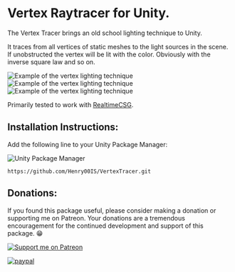 # Vertex Raytracer for Unity.

The Vertex Tracer brings an old school lighting technique to Unity.

It traces from all vertices of static meshes to the light sources in the scene. If unobstructed the vertex will be lit with the color. Obviously with the inverse square law and so on.

![Example of the vertex lighting technique](https://github.com/Henry00IS/VertexTracer/wiki/images/home/example1.png)
![Example of the vertex lighting technique](https://github.com/Henry00IS/VertexTracer/wiki/images/home/example2.png)
![Example of the vertex lighting technique](https://github.com/Henry00IS/VertexTracer/wiki/images/home/example3.png)

Primarily tested to work with [RealtimeCSG](https://github.com/LogicalError/realtime-CSG-for-unity).

## Installation Instructions:

Add the following line to your Unity Package Manager:

![Unity Package Manager](https://user-images.githubusercontent.com/7905726/84954483-c82ba100-b0f5-11ea-9cd0-1cdc24ef2660.png)

`https://github.com/Henry00IS/VertexTracer.git`

## Donations:

If you found this package useful, please consider making a donation or supporting me on Patreon. Your donations are a tremendous encouragement for the continued development and support of this package. 😁

[![Support me on Patreon](https://img.shields.io/endpoint.svg?url=https%3A%2F%2Fshieldsio-patreon.vercel.app%2Fapi%3Fusername%3Dhenrydejongh%26type%3Dpatrons&style=for-the-badge)](https://patreon.com/henrydejongh)

[![paypal](https://www.paypalobjects.com/en_US/i/btn/btn_donateCC_LG.gif)](https://paypal.me/henrydejongh)
